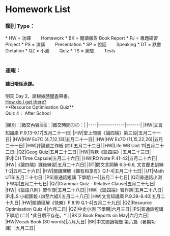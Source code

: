 # Homework List
<h3>類別 Type：</h3>
*   HW = 功課　　   Homework
*   BK = 閱讀報告  Book Report
*   PJ = 專題研習  Project
*   PS = 演講　　  Presentation
*   SP = 說話　　  Speaking
*   DT = 默書　　  Dictation
*   QZ = 小測　　  Quiz
*   TS = 測驗　　  Tests
<br/>
<br/>
<h3>速報： </h3>
<h4>聽日唔係泳課。 </h4>
明天 Day 2，請根據<a href="https://class2b-6h3a.onrender.com/docs/timetable_and_calandar">時間表</a>帶書。
<br/><a href="https://class2b-6h3a.onrender.com/docs/post">How do I get there?</a>
<br/>**Resource Optimisation Quiz** 
<br/>Quiz 4： After School
<br/>
<br/>
|類別：|繳交內容🗒️🗒️：|繳交時間🕗🕗：|
|----|-------------|-------|
|HW|文言知識庫 P.9.13-9.17|五月二十一日|
|HW|堂上問書《論四端》第三段|五月二十一日|
|HW|HW Ex7C (4,7,12,13)|五月二十一日|
|HW|HW Ex7D (11,15,22,26)|五月二十一日|
|HW|評論題工作紙 (四)|五月二十二日|
|HW|Life WB Unit 11|五月二十二日|
|QZ|Geog Quiz|五月二十二日|
|HW|背默《論四端》|五月二十三日|
|PJ|ICH Time Capsule|五月二十六日|
|HW|RO Note P.41-42|五月二十六日|
|HW|《論四端》課後練習|五月二十六日|
|DT|問文言詞解 6.5-6.6, 文言歷史訓練 1-2|五月二十六日|
|HW|閱讀理解《擁有和享有》Q.1-4|五月二十七日|
|UT|Math UT6|五月二十七日|
|PS|普通話短講 下學期 (一)|五月二十七日|
|QZ|普通話小測 下學期|五月二十七日|
|QZ|Grammar Quiz - Relative Clause|五月二十七日|
|HW|《論語八則》習作簿|五月二十八日|
|HW|《論四端》習作簿|五月二十八日|
|PJ|LS 小組匯報 (四至六組)|五月二十八日|
|HW|文言知識庫 P.9.39-9.40|五月二十九日|
|HW|閱讀理解《快樂》P.8.19 Q.1-4|五月二十九日|
|QZ|Resource Optimisation Quiz 4|六月二日|
|QZ|中史小測 下學期|六月三日|
|PS|普通話短講 下學期 (二)| *此日期不存在。* |
|BK|2 Book Reports on May|六月六日|
|HW|Vocab Book (30 words)|六月九日|
|BK|中文閱讀報告 第六篇（暑期功課）|九月二日|

<!---
Steven:
Epic story you have in Posts. I read it...
Wow.

Heison: 
I hope you know What I truly want to say.
I think I hide it too much.https://dictionary.cambridge.org/dictionary/english/trash-talk
Look Experiment.

......
i fixed your md table preview

-->

